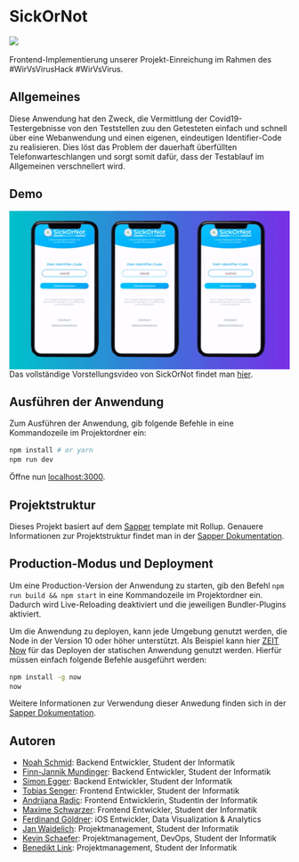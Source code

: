 # SickOrNot

<span class="devpost" markdown="1">
  <a href="https://devpost.com/software/wirvsvirushackathon">
    <img src="https://devpost-challengepost.netdna-ssl.com/assets/reimagine2/devpost-logo-646bdf6ac6663230947a952f8d354cad.svg" width="100px"/>
  </a>
</span>

Frontend-Implementierung unserer Projekt-Einreichung im Rahmen des #WirVsVirusHack #WirVsVirus.

## Allgemeines
Diese Anwendung hat den Zweck, die Vermittlung der Covid19-Testergebnisse von den Teststellen zuu den Getesteten einfach und schnell über eine Webanwendung und einen eigenen, eindeutigen Identifier-Code zu realisieren. Dies löst das Problem der dauerhaft überfüllten Telefonwarteschlangen und sorgt somit dafür, dass der Testablauf im Allgemeinen verschnellert wird.

## Demo
<img markdown="1" alt="Home" style="float: left;" src="/static/SickOrNot_demo.gif"/> 

Das vollständige Vorstellungsvideo von SickOrNot findet man [hier](https://www.youtube.com/watch?v=xnTtKcy84I8).

## Ausführen der Anwendung

Zum Ausführen der Anwendung, gib folgende Befehle in eine Kommandozeile im Projektordner ein:

```bash
npm install # or yarn
npm run dev
```

Öffne nun [localhost:3000](http://localhost:3000).

## Projektstruktur

Dieses Projekt basiert auf dem [Sapper](https://github.com/sveltejs/sapper) template mit Rollup. Genauere Informationen zur Projektstruktur findet man in der [Sapper Dokumentation](https://sapper.svelte.dev/docs/).

## Production-Modus und Deployment

Um eine Production-Version der Anwendung zu starten, gib den Befehl `npm run build && npm start` in eine Kommandozeile im Projektordner ein. Dadurch wird Live-Reloading deaktiviert und die jeweiligen Bundler-Plugins aktiviert.

Um die Anwendung zu deployen, kann jede Umgebung genutzt werden, die Node in der Version 10 oder höher unterstützt. Als Beispiel kann hier [ZEIT Now](https://zeit.co/now) für das Deployen der statischen Anwendung genutzt werden. Hierfür müssen einfach folgende Befehle ausgeführt werden:

```bash
npm install -g now
now
```

Weitere Informationen zur Verwendung dieser Anwedung finden sich in der [Sapper Dokumentation](https://sapper.svelte.dev/docs/).

## Autoren
- [Noah Schmid](https://github.com/nonoyona): Backend Entwickler, Student der Informatik
- [Finn-Jannik Mundinger](https://github.com/fmundinger): Backend Entwickler, Student der Informatik
- [Simon Egger](https://github.com/eggersn): Backend Entwickler, Student der Informatik
- [Tobias Senger](https://github.com/sengerts): Frontend Entwickler, Student der Informatik
- [Andrijana Radic](https://github.com/radicaa): Frontend Entwicklerin, Studentin der Informatik
- [Maxime Schwarzer](https://github.com/lMaxTl): Frontend Entwickler, Student der Informatik
- [Ferdinand Göldner](https://github.com/bobmosh): iOS Entwickler, Data Visualization & Analytics
- [Jan Waidelich](https://github.com/JanWaidelich): Projektmanagement, Student der Informatik
- [Kevin Schaefer](https://github.com/https://github.com/schaefkn): Projektmanagement, DevOps, Student der Informatik
- [Benedikt Link](https://github.com/LinkBe): Projektmanagement, Student der Informatik

